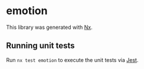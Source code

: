 # emotion

This library was generated with [Nx](https://nx.dev).

## Running unit tests

Run `nx test emotion` to execute the unit tests via [Jest](https://jestjs.io).
